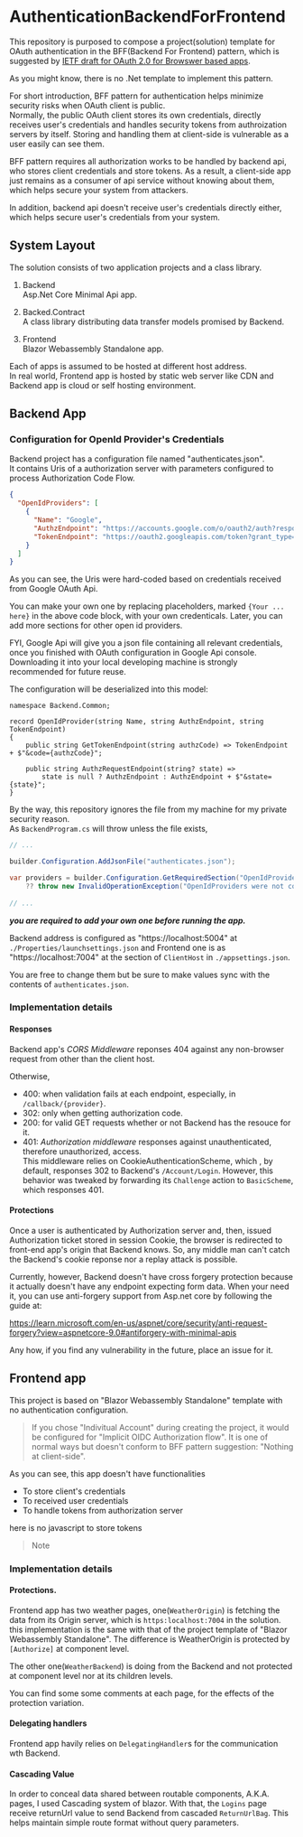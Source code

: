# AuthenticationBackendForFrontend



This repository is purposed to compose a project(solution) template for  OAuth authentication in the BFF(Backend For Frontend) pattern, which is suggested by [IETF draft for OAuth 2.0 for Browswer based apps](https://datatracker.ietf.org/doc/html/draft-ietf-oauth-browser-based-apps-19).

As you might know, there is no .Net template to implement this pattern.

For short introduction, BFF pattern for authentication helps minimize security risks when OAuth client is public.  
Normally, the public OAuth client stores its own credentials, directly receives user's credentials and handles security tokens from authroization servers by itself. Storing and handling them at client-side is vulnerable as a user easily can see them.  

BFF pattern requires all authorization works to be handled by backend api, who stores client credentials and store tokens. As a result, a client-side app just remains as a consumer of api service without knowing about them, which helps secure your system from attackers.

In addition, backend api doesn't receive user's credentials directly either, which helps secure user's credentials from your system.

## System Layout  


The solution consists of two application projects and a class library.

1. Backend  
Asp.Net Core Minimal Api app. 

1. Backed.Contract  
A class library distributing data transfer models promised by Backend.

1. Frontend  
Blazor Webassembly Standalone app.

Each of apps is assumed to be hosted at different host address.   
In real world, Frontend app is hosted by static web server like CDN and Backend app is cloud or self hosting environment.

## Backend App


### Configuration for OpenId Provider's Credentials

Backend project has a configuration file named "authenticates.json".  
It contains Uris of a authorization server with parameters configured to process Authorization Code Flow.

```json
{
  "OpenIdProviders": [
    {
      "Name": "Google",
      "AuthzEndpoint": "https://accounts.google.com/o/oauth2/auth?response_type=code&scope=openid email profile&redirect_uri={Your return url here}&client_id={Your Client ID Here}",
      "TokenEndpoint": "https://oauth2.googleapis.com/token?grant_type=authorization_code&redirect_uri={Your return url here}&client_id={Your Client Id Here}&client_secret={Your Client Secret Here}"
    }
  ]
}
```

As you can see, the Uris were hard-coded based on credentials received from Google OAuth Api.

You can make your own one by replacing placeholders, marked `{Your ... here}` in the above code block, with your own credenticals. Later, you can add more sections for other open id providers.

FYI, Google Api will give you a json file containing all relevant credentials, once you finished with OAuth configuration in Google Api console. Downloading it into your local developing machine is strongly recommended for future reuse.

The configuration will be deserialized into this model:

```
namespace Backend.Common;

record OpenIdProvider(string Name, string AuthzEndpoint, string TokenEndpoint)
{
    public string GetTokenEndpoint(string authzCode) => TokenEndpoint + $"&code={authzCode}";

    public string AuthzRequestEndpoint(string? state) =>
        state is null ? AuthzEndpoint : AuthzEndpoint + $"&state={state}";
}
```

By the way, this repository ignores the file from my machine for my private security reason.  
As `BackendProgram.cs` will throw unless the file exists, 

```csharp
// ...

builder.Configuration.AddJsonFile("authenticates.json");

var providers = builder.Configuration.GetRequiredSection("OpenIdProviders").Get<OpenIdProvider[]>()
    ?? throw new InvalidOperationException("OpenIdProviders were not configured");
	
// ...
```

***you are required to add your own one before running the app.***

Backend address is configured as "https://localhost:5004" at `./Properties/launchsettings.json` and Frontend one is as "https://localhost:7004" at the section of `ClientHost` in `./appsettings.json`.  

You are free to change them but be sure to make values sync with the contents of `authenticates.json`.


### Implementation details

#### Responses

Backend app's *CORS Middleware* reponses 404 against any non-browser request from other than the client host.

Otherwise,

- 400: when validation fails at each endpoint, especially, in `/callback/{provider}`.
- 302: only when getting authorization code.
- 200: for valid GET requests whether or not Backend has the resouce for it.
- 401: *Authorization middleware* responses against unauthenticated, therefore unauthorized, access.    
This middleware relies on CookieAuthenticationScheme, which , by default, responses 302 to Backend's `/Account/Login`.  However, this behavior was tweaked by forwarding its `Challenge` action to `BasicScheme`, which responses 401.


#### Protections

Once a user is authenticated by Authorization server and, then, issued Authorization ticket stored in session Cookie, the browser is redirected to front-end app's origin that Backend knows.
So, any middle man can't catch the Backend's cookie reponse nor a replay attack is possible.

Currently, however, Backend doesn't have cross forgery protection because it actually doesn't have any endpoint expecting form data. When your need it, you can use anti-forgery support from Asp.net core by following the guide at:

https://learn.microsoft.com/en-us/aspnet/core/security/anti-request-forgery?view=aspnetcore-9.0#antiforgery-with-minimal-apis

Any how, if you find any vulnerability in the future, place an issue for it.


## Frontend app

This project is based on "Blazor Webassembly Standalone" template with no authentication configuration.

> If you chose "Indivitual Account" during creating the project, it would be configured for "Implicit OIDC Authorization flow". It is one of normal ways but doesn't conform to BFF pattern suggestion: "Nothing at client-side". 

As you can see, this app doesn't have functionalities 

- To store client's credentials  
- To received user credentials  
- To handle tokens from authorization server  


here is no javascript to store tokens 

>Note
> 

### Implementation details

#### Protections.

Frontend app has two weather pages, one(`WeatherOrigin`) is fetching the data from its Origin server, which is `https:localhost:7004` in the solution.  this implementation is the same with that of the project template of "Blazor Webassembly Standalone". The difference is WeatherOrigin is protected by `[Authorize]` at component level.

The other one(`WeatherBackend`) is doing from the Backend and not protected at component level nor at its children levels.

You can find some some comments at each page, for the effects of the protection variation.


#### Delegating handlers

Frontend app havily relies on `DelegatingHandler`s for the communication wth Backend.

#### Cascading Value

In order to conceal data shared between routable components, A.K.A. pages, I used Cascading system of blazor.
With that, the `Logins` page receive returnUrl value to send Backend from cascaded `ReturnUrlBag`.
This helps maintain simple route format without query parameters.